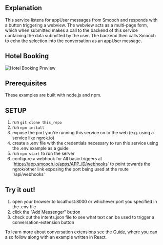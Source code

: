 ## Explanation

  This service listens for appUser messages from Smooch and responds with a button triggering a webview. The webview acts as a multi-page form, which when submitted makes a call to the backend of this service containing the data submitted by the user. The backend then calls Smooch to echo the selection into the conversation as an appUser message.


## Hotel Booking
![Hotel Booking Preview](https://smooch.io/static_assets/images/shared/hotel-booking-preview.jpg)

## Prerequisites

  These examples are built with node.js and npm.

## SETUP

  1. run `git clone this_repo`
  2. run `npm install`
  3. expose the port you're running this service on to the web (e.g. using a service like ngrok.io)
  4. create a .env file with the credentials necessary to run this service using the .env.example as a guide
  5. run `npm start` to run the server
  6. configure a webhook for All basic triggers at 'https://app.smooch.io/apps/APP_ID/webhooks' to point towards the ngrok/other link exposing the port being used at the route '/api/webhooks'

## Try it out!

  1. open your browser to localhost:8000 or whichever port you specified in the .env file
  2. click the "Add Messenger" button
  3. check out the intents.json file to see what text can be used to trigger a conversation-extension button

To learn more about conversation extensions see the [Guide](https://docs.smooch.io/guide/conversation-extensions/), where you can also follow along with an example written in React.
